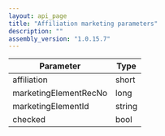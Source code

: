 ```yaml
---
layout: api_page
title: "Affiliation marketing parameters"
description: ""
assembly_version: "1.0.15.7"
---
```



| Parameter | Type |
| --------- | ---- |
| affiliation | short |
| marketingElementRecNo | long |
| marketingElementId | string |
| checked | bool |

